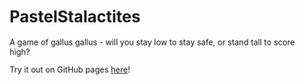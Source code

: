 # PastelStalactites
A game of gallus gallus - will you stay low to stay safe, or stand tall to score high?

Try it out on GitHub pages [here](https://matthewniznik.github.io/PastelStalactites/)!
